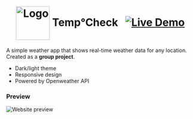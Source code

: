 # <div align="center"> <img src="icons/animated/cloudy-day-1.svg" align="center" width="90px" alt="Logo"> Temp°Check &nbsp; [![Live Demo](https://img.shields.io/badge/Live-Demo-green?logo=github)](https://mortal-weather.github.io/TempCheck/) </div>

A simple weather app that shows real-time weather data for any location.  
Created as a **group project**.

* Dark/light theme
* Responsive design
* Powered by Openweather API

### Preview
![Website preview](images/background/screenshot-dark-light.jpg)

<br>
